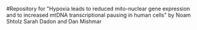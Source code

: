 #Repository for "Hypoxia leads to reduced mito-nuclear gene expression and to increased mtDNA transcriptional pausing in human cells" by Noam Shtolz Sarah Dadon and Dan Mishmar